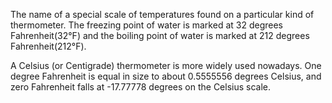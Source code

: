 The name of a special scale of temperatures found on a particular kind
of thermometer. The freezing point of water is marked at 32 degrees
Fahrenheit(32°F) and the boiling point of water is marked at 212 degrees
Fahrenheit(212°F).

A Celsius (or Centigrade) thermometer is more widely used nowadays. One
degree Fahrenheit is equal in size to about 0.5555556 degrees Celsius,
and zero Fahrenheit falls at -17.77778 degrees on the Celsius scale.
